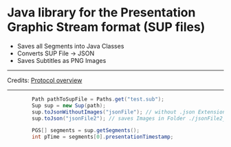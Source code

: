 Java library for the Presentation Graphic Stream format (SUP files)
====
- Saves all Segments into Java Classes
- Converts SUP File -> JSON
- Saves Subtitles as PNG Images
___
Credits: [Protocol overview](http://blog.thescorpius.com/index.php/2017/07/15/presentation-graphic-stream-sup-files-bluray-subtitle-format/)

---
```java
        Path pathToSupFile = Paths.get("test.sub");        
        Sup sup = new Sup(path);
        sup.toJsonWithoutImages("jsonFile"); // without .json Extension
        sup.toJson("jsonFile2"); // saves Images in Folder ./jsonFile2_images/

        PGS[] segments = sup.getSegments();
        int pTime = segments[0].presentationTimestamp;
```